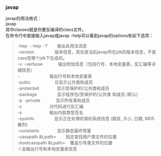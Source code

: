 ### javap

javap的用法格式：<br/>
javap <options> <classes><br/>
其中classes就是你要反编译的class文件。<br/>
在命令行中直接输入javap或javap -help可以看到javap的options有如下选项：
>-hep  --hep  -?        输出此用法消息<br/>
-version                 版本信息，其实是当前javap所在jdk的版本信息，不是cass在哪个jdk下生成的。<br/>
-v  -verbose             输出附加信息（包括行号、本地变量表，反汇编等详细信息）<br/>
-                         输出行号和本地变量表<br/>
-pubic                    仅显示公共类和成员<br/>
-protected               显示受保护的/公共类和成员<br/>
-package                 显示程序包/受保护的/公共类 和成员 (默认)<br/>
-p  -private             显示所有类和成员<br/>
-c                       对代码进行反汇编<br/>
-s                       输出内部类型签名<br/>
-sysinfo                 显示正在处理的类的系统信息 (路径, 大小, 日期, MD5 散列)<br/>
-constants               显示静态最终常量<br/>
-casspath &t;path>        指定查找用户类文件的位置<br/>
-bootcasspath &t;path>    覆盖引导类文件的位置<br/>
-l 会输出行号和本地变量表信息<br/>
